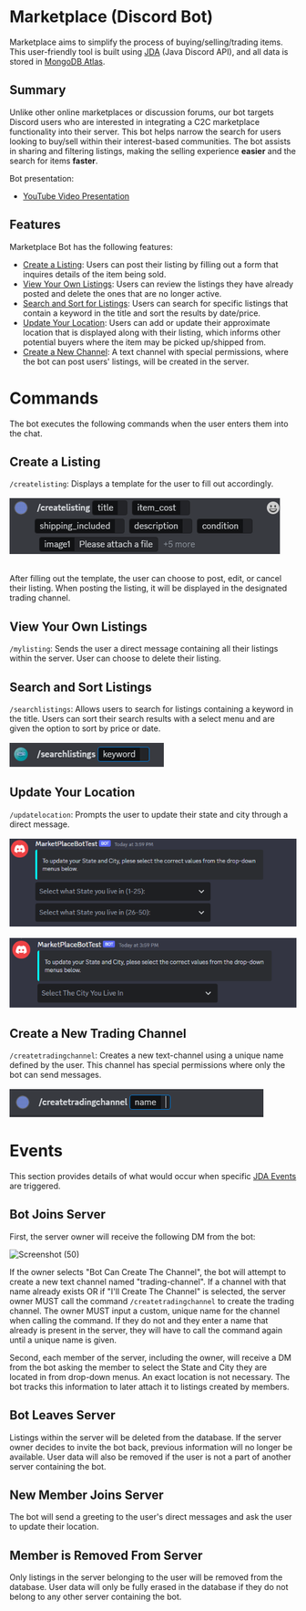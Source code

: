 # Marketplace (Discord Bot)
Marketplace aims to simplify the process of buying/selling/trading items. This user-friendly tool is built using [JDA](https://github.com/DV8FromTheWorld/JDA) (Java Discord API), and all data is stored in [MongoDB Atlas](https://www.mongodb.com/atlas/database).

## Summary
Unlike other online marketplaces or discussion forums, our bot targets Discord users who are interested in integrating a C2C marketplace functionality into their server. This bot helps narrow the search for users looking to buy/sell within their interest-based communities. The bot assists in sharing and filtering listings, making the selling experience <b>easier</b> and the search for items <b>faster</b>.

Bot presentation:
- [YouTube Video Presentation](https://www.youtube.com/watch?v=vBgy_S-a8P8)

## Features
Marketplace Bot has the following features:
- [Create a Listing](#create-a-listing): Users can post their listing by filling out a form that inquires details of the item being sold.
- [View Your Own Listings](#view-your-own-listings): Users can review the listings they have already posted and delete the ones that are no longer active.
- [Search and Sort for Listings](#search-and-sort-listings): Users can search for specific listings that contain a keyword in the title and sort the results by date/price.
- [Update Your Location](#update-your-location): Users can add or update their approximate location that is displayed along with their listing, which informs other potential buyers where the item may be picked up/shipped from.
- [Create a New Channel](#create-a-new-trading-channel): A text channel with special permissions, where the bot can post users' listings, will be created in the server.

# Commands
The bot executes the following commands when the user enters them into the chat.
## Create a Listing
`/createlisting`: Displays a template for the user to fill out accordingly.<br><br>
![createListingCommand](images/createListingCommand.PNG)<br><br>

After filling out the template, the user can choose to post, edit, or cancel their listing. When posting the listing, it will be displayed in the designated trading channel.<br>

## View Your Own Listings
`/mylisting`: Sends the user a direct message containing all their listings within the server. User can choose to delete their listing.<br>
## Search and Sort Listings
`/searchlistings`: Allows users to search for listings containing a keyword in the title. Users can sort their search results with a select menu and are given the option to sort by price or date.<br><br>
![searchCommand](images/searchCommand.PNG)<br>
## Update Your Location
`/updatelocation`: Prompts the user to update their state and city through a direct message.<br><br>
![updateLocationState](images/updateLocationStates.PNG)<br><br>
![updateLocationCity](images/updateLocationCity.PNG)<br>
## Create a New Trading Channel
`/createtradingchannel`: Creates a new text-channel using a unique name defined by the user. This channel has special permissions where only the bot can send messages.<br><br>
![createTradingChannel](images/createTradingChannel.PNG)<br>
# Events
This section provides details of what would occur when specific [JDA Events](https://ci.dv8tion.net/job/JDA/javadoc/net/dv8tion/jda/api/events/Event.html) are triggered.
## Bot Joins Server

First, the server owner will receive the following DM from the bot:

![Screenshot (50)](https://user-images.githubusercontent.com/78775944/232926423-d039fda7-286d-4cd2-b9b9-d978e2218a4b.png)

If the owner selects "Bot Can Create The Channel", the bot will attempt to create a new text channel named "trading-channel". If a channel with that name already exists OR if "I'll Create The Channel" is selected, the server owner MUST call the command `/createtradingchannel` to create the trading channel. The owner MUST input a custom, unique name for the channel when calling the command. If they do not and they enter a name that already is present in the server, they will have to call the command again until a unique name is given.

Second, each member of the server, including the owner, will receive a DM from the bot asking the member to select the State and City they are located in from drop-down menus. An exact location is not necessary. The bot tracks this information to later attach it to listings created by members.

## Bot Leaves Server
Listings within the server will be deleted from the database. If the server owner decides to invite the bot back, previous information will no longer be available. User data will also be removed if the user is not a part of another server containing the bot.
## New Member Joins Server
The bot will send a greeting to the user's direct messages and ask the user to update their location.

## Member is Removed From Server
Only listings in the server belonging to the user will be removed from the database. User data will only be fully erased in the database if they do not belong to any other server containing the bot.
